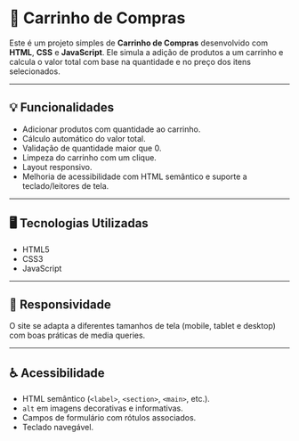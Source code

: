 # 🛒 Carrinho de Compras

Este é um projeto simples de **Carrinho de Compras** desenvolvido com **HTML**, **CSS** e **JavaScript**. Ele simula a adição de produtos a um carrinho e calcula o valor total com base na quantidade e no preço dos itens selecionados.

---

## 💡 Funcionalidades

- Adicionar produtos com quantidade ao carrinho.
- Cálculo automático do valor total.
- Validação de quantidade maior que 0.
- Limpeza do carrinho com um clique.
- Layout responsivo.
- Melhoria de acessibilidade com HTML semântico e suporte a teclado/leitores de tela.

---

## 🖥️ Tecnologias Utilizadas

- HTML5
- CSS3 
- JavaScript 

---

## 📱 Responsividade

O site se adapta a diferentes tamanhos de tela (mobile, tablet e desktop) com boas práticas de media queries.

---

## ♿ Acessibilidade

- HTML semântico (`<label>`, `<section>`, `<main>`, etc.).
- `alt` em imagens decorativas e informativas.
- Campos de formulário com rótulos associados.
- Teclado navegável.



